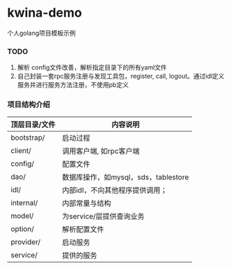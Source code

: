 # kwina-demo
个人golang项目模板示例

### TODO

1. 解析 config文件改善，解析指定目录下的所有yaml文件
2. 自己封装一套rpc服务注册与发现工具包，register, call, logout。通过idl定义服务并进行服务方法注册，不使用pb定义

### 项目结构介绍

| 顶层目录/文件 | 内容说明                             |
| ------------- | ------------------------------------ |
| bootstrap/    | 启动过程                             |
| client/       | 调用客户端, 如rpc客户端              |
| config/       | 配置文件                             |
| dao/          | 数据库操作，如mysql，sds，tablestore |
| idl/          | 内部idl，不向其他程序提供调用；      |
| internal/     | 内部常量与结构                       |
| model/        | 为service/层提供查询业务             |
| option/       | 解析配置文件                         |
| provider/     | 启动服务                             |
| service/      | 提供的服务                           |

